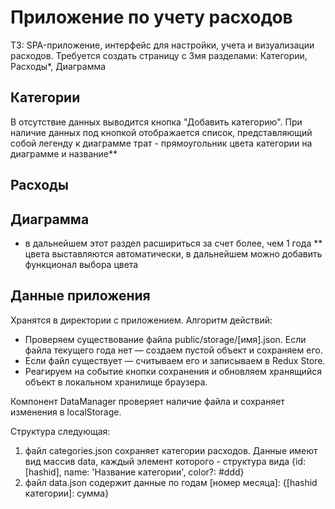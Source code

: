# Приложение по учету расходов

ТЗ:
SPA-приложение, интерфейс для настройки, учета и визуализации расходов.
Требуется создать страницу с 3мя разделами: Категории, Расходы\*, Диаграмма

## Категории

В отсутствие данных выводится кнопка "Добавить категорию".
При наличие данных под кнопкой отображается список, представляющий собой легенду к диаграмме трат - прямоугольник цвета категории на диаграмме и название\*\*

## Расходы

## Диаграмма

- в дальнейшем этот раздел расшириться за счет более, чем 1 года
  \*\* цвета выставляются автоматически, в дальнейшем можно добавить функционал выбора цвета

## Данные приложения

Хранятся в директории с приложением.
Алгоритм действий:

- Проверяем существование файла public/storage/[имя].json. Если файла текущего года нет — создаем пустой объект и сохраняем его.
- Если файл существует — считываем его и записываем в Redux Store.
- Реагируем на событие кнопки сохранения и обновляем хранящийся объект в локальном хранилище браузера.

Компонент DataManager проверяет наличие файла и сохраняет изменения в localStorage.

Структура следующая:

1. файл categories.json сохраняет категории расходов. Данные имеют вид массив data, каждый элемент которого - структура вида {id: [hashid], name: 'Название категории', color?: #ddd}
2. файл data.json содержит данные по годам [номер месяца]: {[hashid категории]: сумма}
